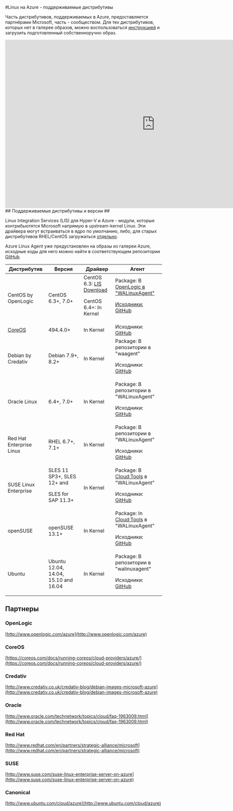 #Linux на Azure - поддерживаемые дистрибутивы

Часть дистрибутивов, поддерживаемых в Azure, предоставляется партнёрами Microsoft, часть - сообществом. Для тех дистрибутивов, которых нет в галерее образов, можно воспользоваться [инструкцией](virtual-machines-linux-classic-create-upload-vhd.md) и загрузить подготовленный собственноручно образ. 
<iframe src="https://channel9.msdn.com/Events/Build/2016/C906/player?format=html5" width="960" height="540" allowFullScreen frameBorder="0"></iframe>
## Поддерживаемые дистрибутивы и версии ##

Linux Integration Services (LIS) для Hyper-V и Azure - модули, которые контрибьютятся Microsoft напрямую в upstream-kernel Linux. Эти драйвера могут встраиваться в ядро по умолчанию, либо, для старых дистрибутивов RHEL/CentOS загружаться [отдельно](http://go.microsoft.com/fwlink/?LinkID=403033&clcid=0x409). 

Azure Linux Agent уже предустановлен на образы из галереи Azure, исходные коды для него можно найти в соответствующем репозитории [GitHub](https://github.com/azure/walinuxagent).

Дистрибутив|Версия|Драйвер|Агент
---|---|---|---
CentOS by OpenLogic |CentOS 6.3+, 7.0+| CentOS 6.3: [LIS Download](http://go.microsoft.com/fwlink/?LinkID=403033&clcid=0x409)<p>CentOS 6.4+: In Kernel|Package: В <a href="http://olcentgbl.trafficmanager.net/openlogic/6/openlogic/x86_64/RPMS/">OpenLogic в "WALinuxAgent"<p><p>Исходники: [GitHub](https://github.com/Azure/WALinuxAgent)
[CoreOS](https://coreos.com/docs/running-coreos/cloud-providers/azure/)|494.4.0+ |In Kernel|Исходники: [GitHub](https://github.com/coreos/coreos-overlay/tree/master/app-emulation/wa-linux-agent)
Debian by Credativ |Debian 7.9+, 8.2+|In Kernel|Package: В репозитории в "waagent" <p><p>Исходники: [GitHub](https://github.com/Azure/WALinuxAgent)
Oracle Linux| 6.4+, 7.0+|In Kernel|Package: В репозитории в "WALinuxAgent"<p><p>Исходники: [GitHub](http://go.microsoft.com/fwlink/p/?LinkID=250998)
Red Hat Enterprise Linux |RHEL 6.7+, 7.1+|In Kernel|Package: В репозитории в "WALinuxAgent" <p><p>Исходники: [GitHub](https://github.com/Azure/WALinuxAgent)
SUSE Linux Enterprise |SLES 11 SP3+, SLES 12+ and  <p><p> SLES for SAP 11.3+ |In Kernel|Package: В [Cloud:Tools](https://build.opensuse.org/project/show/Cloud:Tools) в "WALinuxAgent"<p><p>Исходники: [GitHub](http://go.microsoft.com/fwlink/p/?LinkID=250998)
openSUSE |openSUSE 13.1+|In Kernel|Package: In [Cloud:Tools](https://build.opensuse.org/project/show/Cloud:Tools) в "WALinuxAgent" <p><p>Исходники: [GitHub](https://github.com/Azure/WALinuxAgent)
Ubuntu|Ubuntu 12.04, 14.04, 15.10 and 16.04|In Kernel|Package: В репозитории в "walinuxagent" <p><p>Исходники: [GitHub](https://github.com/Azure/WALinuxAgent)
## Партнеры

### OpenLogic
[http://www.openlogic.com/azure](http://www.openlogic.com/azure)

### CoreOS
[https://coreos.com/docs/running-coreos/cloud-providers/azure/](https://coreos.com/docs/running-coreos/cloud-providers/azure/)


### Credativ
[http://www.credativ.co.uk/credativ-blog/debian-images-microsoft-azure](http://www.credativ.co.uk/credativ-blog/debian-images-microsoft-azure)

### Oracle
[http://www.oracle.com/technetwork/topics/cloud/faq-1963009.html](http://www.oracle.com/technetwork/topics/cloud/faq-1963009.html)

### Red Hat
[http://www.redhat.com/en/partners/strategic-alliance/microsoft](http://www.redhat.com/en/partners/strategic-alliance/microsoft)

### SUSE
[http://www.suse.com/suse-linux-enterprise-server-on-azure](http://www.suse.com/suse-linux-enterprise-server-on-azure)

### Canonical
[http://www.ubuntu.com/cloud/azure](http://www.ubuntu.com/cloud/azure)
